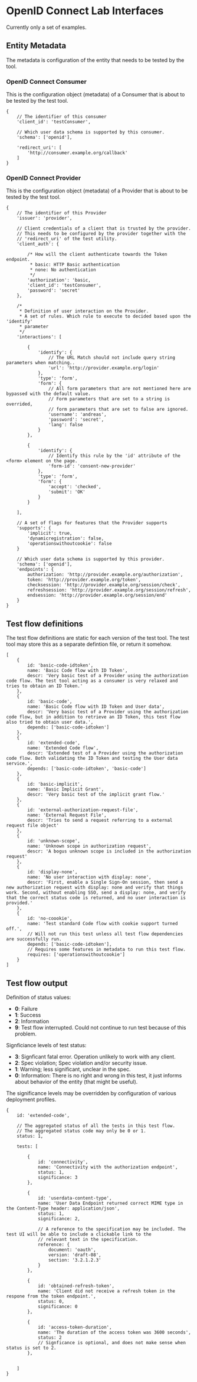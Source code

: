 # OpenID Connect Lab Interfaces

Currently only a set of examples. 

## Entity Metadata

The metadata is configuration of the entity that needs to be tested by the tool.

### OpenID Connect Consumer

This is the configuration object (metadata) of a Consumer that is about to be tested by the test tool.

	{
		// The identifier of this consumer
		'client_id': 'testConsumer',
		
		// Which user data schema is supported by this consumer.
		'schema': ['openid'],
		
		'redirect_uri': [
			'http://consumer.example.org/callback'
		]
	}


### OpenID Connect Provider

This is the configuration object (metadata) of a Provider that is about to be tested by the test tool.

	{
		// The identifier of this Provider
		'issuer': 'provider',
		
		// Client credentials of a client that is trusted by the provider.
		// This needs to be configured by the provider together with the
		// 'redirect_uri' of the test utility. 
		'client_auth': {
			
			/* How will the client authenticate towards the Token endpoint.
			 * basic: HTTP Basic authentication
			 * none: No authentication
			 */
			'authorization': 'basic,
			'client_id': 'testConsumer',
			'password': 'secret'
		},
		
		/*
		 * Definition of user interaction on the Provider.
		 * A set of rules. Which rule to execute to decided based upon the 'identify'
		 * parameter
		 */
		'interactions': [
			
			{
				'identify': {
					// The URL Match should not include query string parameters when matching..
					'url': 'http://provider.example.org/login'
				},
				'type': 'form',
				'form': {
					// All form parameters that are not mentioned here are bypassed with the default value.
					// Form parameters that are set to a string is overrided,
					// form parameters that are set to false are ignored.
					'username': 'andreas',
					'password': 'secret',
					'lang': false
				}
			},
			
			{
				'identify': {
					// Identify this rule by the 'id' attribute of the <form> element on the page.
					'form-id': 'consent-new-provider'
				},
				'type': 'form',
				'form': {
					'accept': 'checked',
					'submit': 'OK'
				}
			}
			
		],
		
		// A set of flags for features that the Provider supports
		'supports': {
			'implicit': true,
			'dynamicregistration': false,
			'operationswithoutcookie': false
		}
	
		// Which user data schema is supported by this provider.
		'schema': ['openid'],
		'endpoints': {
			authorization: 'http://provider.example.org/authorization',
			token: 'http://provider.example.org/token',
			checksession: 'http://provider.example.org/session/check',
			refreshsession: 'http://provider.example.org/session/refresh',
			endsession: 'http://provider.example.org/session/end'
		}
	}



## Test flow definitions

The test flow definitions are static for each version of the test tool. The test tool may store this as a separate defintion file, or return it somehow.


	[
		{
			id: 'basic-code-idtoken',
			name: 'Basic Code flow with ID Token',
			descr: 'Very basic test of a Provider using the authorization code flow. The test tool acting as a consumer is very relaxed and tries to obtain an ID Token.'
		},
		{
			id: 'basic-code',
			name: 'Basic Code flow with ID Token and User data',
			descr: 'Very basic test of a Provider using the authorization code flow, but in addition to retrieve an ID Token, this test flow also tried to obtain user data.',
			depends: ['basic-code-idtoken']
		},
		{
			id: 'extended-code',
			name: 'Extended Code flow',
			descr: 'Extended test of a Provider using the authorization code flow. Both validating the ID Token and testing the User data service.',
			depends: ['basic-code-idtoken', 'basic-code']
		},
		{
			id: 'basic-implicit',
			name: 'Basic Implicit Grant',
			descr: 'Very basic test of the implicit grant flow.'
		},
		{
			id: 'external-authorization-request-file',
			name: 'External Request File',
			descr: 'Tries to send a request referring to a external request file object'
		},
		{
			id: 'unknown-scope',
			name: 'Unknown scope in authorization request',
			descr: 'A bogus unknown scope is included in the authorization request'
		},
		{
			id: 'display-none',
			name: 'No user interaction with display: none',
			descr: 'First, enable a Single Sign-On session, then send a new authorization request with display: none and verify that things work. Second, without enabling SSO, send a display: none, and verify that the correct status code is returned, and no user interaction is provided.'
		},
		{
			id: 'no-coookie',
			name: 'Test standard Code flow with cookie support turned off.',
			// Will not run this test unless all test flow dependencies are successfully run.
			depends: ['basic-code-idtoken'],
			// Requires some features in metadata to run this test flow.
			requires: ['operationswithoutcookie']
		}
	]





## Test flow output


Definition of status values:

* **0**: Failure
* **1**: Success
* **2**: Information
* **9**: Test flow interrupted. Could not continue to run test because of this problem.

Signficiance levels of test status:

* **3**: Signficant fatal error. Operation unlikely to work with any client.
* **2**: Spec violation; Spec violation and/or security issue.
* **1**: Warning; less significant, unclear in the spec.
* **0**: Information: There is no right and wrong in this test, it just informs about behavior of the entity (that might be useful).

The significance levels may be overridden by configuration of various deployment profiles.


	{
		id: 'extended-code',
		
		// The aggregated status of all the tests in this test flow.
		// The aggregated status code may only be 0 or 1.
		status: 1,
	
		tests: [
		
			{
				id: 'connectivity',
				name: 'Connectivity with the authorization endpoint',
				status: 1,
				significance: 3
			},
		
			{
				id: 'userdata-content-type',
				name: 'User Data Endpoint returned correct MIME type in the Content-Type header: application/json',
				status: 1,
				significance: 2,
			
				// A reference to the specification may be included. The test UI will be able to include a clickable link to the 
				// relevant text in the specification.
				reference: {
					document: 'oauth',
					version: 'draft-08',
					section: '3.2.1.2.3'
				}
			},
		
			{
				id: 'obtained-refresh-token',
				name: 'Client did not receive a refresh token in the respone from the token endpoint.',
				status: 0,
				significance: 0
			},
		
			{
				id: 'access-token-duration',
				name: 'The duration of the access token was 3600 seconds',
				status: 2
				// Signficance is optional, and does not make sense when status is set to 2.
			},
		
		
		]
	}








